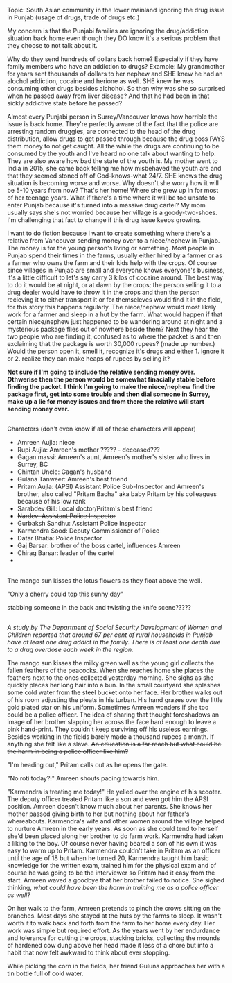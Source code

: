 Topic: South Asian community in the lower mainland ignoring the drug issue in Punjab (usage of drugs, trade of drugs etc.)

My concern is that the Punjabi families are ignoring the drug/addiction situation back home even though they DO know it's a serious problem that they choose to not talk about it. 

Why do they send hundreds of dollars back home? Especially if they have family members who have an addiction to drugs? Example: My grandmother for years sent thousands of dollars to her nephew and SHE knew he had an alochol addiction, cocaine and herione as well. SHE knew he was consuming other drugs besides alchohol. So then why was she so surprised when he passed away from liver disease? And that he had been in that sickly addictive state before he passed?

Almost every Punjabi person in Surrey/Vancouver knows how horrible the issue is back home. They're perfectly aware of the fact that the police are arresting random druggies, are connected to the head of the drug distribution, allow drugs to get passed through because the drug boss PAYS them money to not get caught. All the while the drugs are continuing to be consumed by the youth and I've heard no one talk about wanting to help. They are also aware how bad the state of the youth is. My mother went to India in 2015, she came back telling me how misbehaved the youth are and that they seemed stoned off of God-knows-what 24/7. SHE knows the drug situation is becoming worse and worse. Why doesn't she worry how it will be 5-10 years from now? That's her home! Where she grew up in for most of her teenage years. What if there's a time where it will be too unsafe to enter Punjab because it's turned into a massive drug cartel? My mom usually says she's not worried because her village is a goody-two-shoes. I'm challenging that fact to change if this drug issue keeps growing. 


I want to do fiction because I want to create something where there's a relative from Vancouver sending money over to a niece/nephew in Punjab. The money is for the young person's living or something. Most people in Punjab spend their times in the farms, usually either  hired by a farmer or as a farmer who owns the farm and their kids help with the crops. Of course since villages in Punjab are small and everyone knows everyone's business, it's a little difficult to let's say carry 3 kilos of cocaine around. The best way to do it would be at night, or at dawn by the crops; the person selling it to a drug dealer would have to throw it in the crops and then the person recieving it to either transport it or for themseleves would find it in the field, for this story this happens regularly. The niece/nephew would most likely work for a farmer and sleep in a hut by the farm. What would happen if that certain niece/nephew just happened to be wandering around at night and a mysterious package flies out of nowhere beside them? Next they hear the two people who are finding it, confused as to where the packet is and then exclaiming that the package is worth 30,000 rupees? (made up number.) Would the person open it, smell it, recognize it's drugs and either 1. ignore it or 2. realize they can make heaps of rupees by selling it? 

**Not sure if I'm going to include the relative sending money over. Othwerise then the person would be somewhat finacially stable before finding the packet. I think I'm going to make the niece/nephew find the package first, get into some trouble and then dial someone in Surrey, make up a lie for money issues and from there the relative will start sending money over.** 
##

Characters (don't even know if all of these characters will appear)
- Amreen Aujla: niece
- Rupi Aujla: Amreen's mother ????? - deceased???
- Gagan massi: Amreen's aunt, Amreen's mother's sister who lives in Surrey, BC
- Chintan Uncle: Gagan's husband
- Gulana Tanweer: Amreen's best friend
- Pritam Aujla: (APSI) Assistant Police Sub-Inspector and Amreen's brother, also called "Pritam Bacha" aka baby Pritam by his     colleagues because of his low rank
- Sarabdev Gill: Local doctor/Pritam's best friend
- ~~Nardev: Assistant Police Inspector~~
- Gurbaksh Sandhu: Assistant Police Inspector
- Karmendra Sood: Deputy Commissioner of Police
- Datar Bhatia: Police Inspector 
- Gaj Barsar: brother of the boss cartel, influences Amreen
- Chirag Barsar: leader of the cartel
- 


##

The mango sun kisses the lotus flowers as they float above the well. 

"Only a cherry could top this sunny day"

stabbing someone in the back and twisting the knife scene?????

##

*A study by The Department of Social Security Development of Women and Children reported that around 67 per cent of rural households in Punjab have at least one drug addict in the family. There is at least one death due to a drug overdose each week in the region.*

The mango sun kisses the milky green well as the young girl collects the fallen feathers of the peacocks. When she reaches home she places the feathers next to the ones collected yesterday morning. She sighs as she quickly places her long hair into a bun. In the small courtyard she splashes some cold water from the steel bucket onto her face. Her brother walks out of his room adjusting the pleats in his turban. His hand grazes over the little gold plated star on his uniform. Sometimes Amreen wonders if she too could be a police officer. The idea of sharing that thought foreshadows an image of her brother slapping her across the face hard enough to leave a pink hand-print. They couldn't keep surviving off his useless earnings. Besides working in the fields barely made a thousand rupees a month. If anything she felt like a slave. ~~An education is a far reach but what could be the harm in being a police officer like him?~~

"I'm heading out," Pritam calls out as he opens the gate.

"No roti today?!" Amreen shouts pacing towards him. 

"Karmendra is treating me today!" He yelled over the engine of his scooter. The deputy officer treated Pritam like a son and even got him the APSI position. Amreen doesn't know much about her parents. She knows her mother passed giving birth to her but nothing about her father's whereabouts. Karmendra's wife and other women around the village helped to nurture Amreen in the early years. As soon as she could tend to herself she'd been placed along her brother to do farm work. Karmendra had taken a liking to the boy. Of course never having beared a son of his own it was easy to warm up to Pritam. Karmendra couldn't take in Pritam as an officer until the age of 18 but when he turned 20, Karmendra taught him basic knowledge for the written exam, trained him for the physical exam and of course he was going to be the interviewer so Pritam had it easy from the start. Amreen waved a goodbye that her brother failed to notice. She sighed thinking, *what could have been the harm in training me as a police officer as well?* 

On her walk to the farm, Amreen pretends to pinch the crows sitting on the branches. Most days she stayed at the huts by the farms to sleep. It wasn't worth it to walk back and forth from the farm to her home every day. Her work was simple but required effort. As the years went by her endurdance and tolerance for cutting the crops, stacking bricks, collecting the mounds of hardened cow dung above her head made it less of a chore but into a habit that now felt awkward to think about ever stopping. 

While picking the corn in the fields, her friend Guluna approaches her with a tin bottle full of cold water. 
